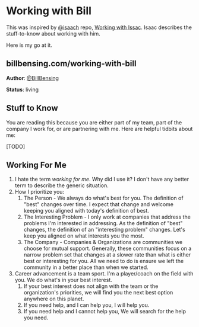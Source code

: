# Working with Bill

This was inspired by [@isaach](https://twitter.com/isaach) repo, [Working with Issac](https://github.com/hepwori/wwi).  Isaac describes the stuff-to-know about working with him.

Here is my go at it.

## billbensing.com/working-with-bill

**Author**: [@BillBensing](https://github.com/BillBensing)

**Status**: living

## Stuff to Know

You are reading this because you are either part of my team, part of the company I work for, or are partnering with me.  Here are helpful tidbits about me:

[TODO]


## Working For Me

1. I hate the term *working for me*.  Why did I use it?  I don't have any better term to describe the generic situation.
1. How I prioritize you:
    1. The Person - We always do what's best for you.  The definition of "best" changes over time.  I expect that change and welcome keeping you aligned with today's definition of best.
    1. The Interesting Problem - I only work at companies that address the problems I'm interested in addressing. As the definition of "best" changes, the definition of an "interesting problem" changes.  Let's keep you aligned on what interests you the most.
    1. The Company - Companies & Organizations are communities we choose for mutual support.  Generally, these communities focus on a narrow problem set that changes at a slower rate than what is either best or interesting for you.  All we need to do is ensure we left the community in a better place than when we started.
1. Career advancement is a team sport.  I'm a player/coach on the field with you.  We do what's in your best interest.
    1. If your best interest does not align with the team or the organization's priorities, we will find you the next best option anywhere on this planet.
    1. If you need help, and I can help you, I will help you.
    1. If you need help and I cannot help you, We will search for the help you need.
